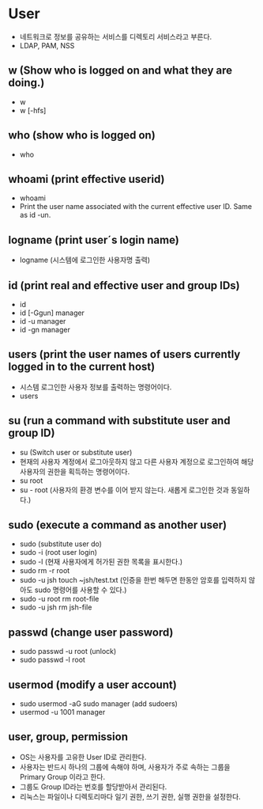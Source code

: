 # User

- 네트워크로 정보를 공유하는 서비스를 디렉토리 서비스라고 부른다.
- LDAP, PAM, NSS

## w (Show who is logged on and what they are doing.)

- w
- w [-hfs]

## who (show who is logged on)

- who

## whoami (print effective userid)

- whoami
- Print the user name associated with the current effective user ID.  Same as id -un.

## logname (print user´s login name)

- logname (시스템에 로그인한 사용자명 출력)

## id (print real and effective user and group IDs)

- id
- id [-Ggun] manager
- id -u manager
- id -gn manager

## users (print the user names of users currently logged in to the current host)

- 시스템 로그인한 사용자 정보를 출력하는 명령어이다.
- users

## su (run a command with substitute user and group ID)

- su (Switch user or substitute user)
- 현재의 사용자 계정에서 로그아웃하지 않고 다른 사용자 계정으로 로그인하여 해당 사용자의 권한을 획득하는 명령어이다.
- su root
- su - root (사용자의 환경 변수를 이어 받지 않는다. 새롭게 로그인한 것과 동일하다.)

## sudo (execute a command as another user)

- sudo (substitute user do)
- sudo -i (root user login)
- sudo -l (현재 사용자에게 허가된 권한 목록을 표시한다.)
- sudo rm -r root
- sudo -u jsh touch ~jsh/test.txt (인증을 한번 해두면 한동안 암호를 입력하지 않아도 sudo 명령어를 사용할 수 있다.)
- sudo -u root rm root-file
- sudo -u jsh rm jsh-file

## passwd (change user password)

- sudo passwd -u root (unlock)
- sudo passwd -l root

## usermod (modify a user account)

- sudo usermod -aG sudo manager (add sudoers)
- usermod -u 1001 manager

## user, group, permission

- OS는 사용자를 고유한 User ID로 관리한다.
- 사용자는 반드시 하나의 그룹에 속해야 하며, 사용자가 주로 속하는 그룹을 Primary Group 이라고 한다.
- 그룹도 Group ID라는 번호를 할당받아서 관리된다.
- 리눅스는 파일이나 디렉토리마다 일기 권한, 쓰기 권한, 실행 권한을 설정한다.
